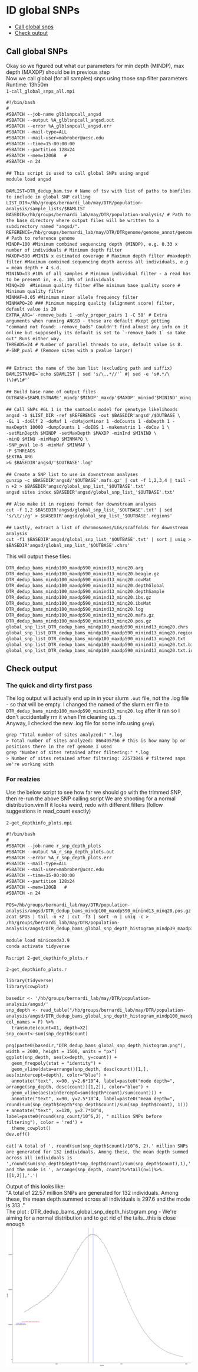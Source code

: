 # ID global SNPs

- [Call global snps](#call-global-snps)
- [Check output](#Check-output)

## Call global SNPs
Okay so we figured out what our parameters for min depth (MINDP), max depth (MAXDP) should be in previous step\
Now we call global (for all samples) snps using those snp filter parameters \
Runtime: 13h50m \
`1-call_global_snps_all.mpi`

	#!/bin/bash
	#
	#SBATCH --job-name glblsnpcall_angsd
	#SBATCH --output %A_glblsnpcall_angsd.out
	#SBATCH --error %A_glblsnpcall_angsd.err
	#SBATCH --mail-type=ALL
	#SBATCH --mail-user=mabrober@ucsc.edu
	#SBATCH --time=15-00:00:00
	#SBATCH --partition 128x24
	#SBATCH --mem=120GB   #
	#SBATCH -n 24

	## This script is used to call global SNPs using angsd
	module load angsd

	BAMLIST=DTR_dedup_bam.tsv # Name of tsv with list of paths to bamfiles to include in global SNP calling 
	LIST_DIR=/hb/groups/bernardi_lab/may/DTR/population-analysis/sample_lists/$BAMLIST
	BASEDIR=/hb/groups/bernardi_lab/may/DTR/population-analysis/ # Path to the base directory where output files will be written to a subdirectory named "angsd/".
	REFERENCE=/hb/groups/bernardi_lab/may/DTR/DTRgenome/genome_annot/genome/kuro_filt_s500.fasta # Path to reference genome
	MINDP=100 #Minimum combined sequencing depth (MINDP), e.g. 0.33 x number of individuals # Minimum depth filter
	MAXDP=590 #MININ x estimated coverage # Maximum depth filter #maxdepth filter #Maximum combined sequencing depth across all individuals, e.g = mean depth + 4 s.d.
	MININD=13 #10% of all samples # Minimum individual filter - a read has to be present in, e.g. 10% of individuals
	MINQ=20  #Minimum quality filter #The minimum base quality score # Minimum quality filter
	MINMAF=0.05 #Minimum minor allele frequency filter
	MINMAPQ=20 ### Minimum mapping quality (alignment score) filter, default value is 20
	EXTRA_ARG='-remove_bads 1 -only_proper_pairs 1 -C 50' # Extra arguments when running ANGSD - these are default #kept getting "command not found: -remove_bads" Couldn't find almost any info on it online but supposedly its default is set to `-remove_bads 1` so take out" Runs either way. 
	THREADS=24 # Number of parallel threads to use, default value is 8.
	#-SNP_pval # (Remove sites with a pvalue larger)


	## Extract the name of the bam list (excluding path and suffix)
	BAMLISTNAME=`echo $BAMLIST | sed 's/\..*//'` #| sed -e 's#.*/\(\)#\1#'`

	## Build base name of output files
	OUTBASE=$BAMLISTNAME'_mindp'$MINDP'_maxdp'$MAXDP'_minind'$MININD'_minq'$MINQ

	## Call SNPs #GL 1 is the samtools model for genotype likelihoods
	angsd -b $LIST_DIR -ref $REFERENCE -out $BASEDIR'angsd'/$OUTBASE \
	-GL 1 -doGlf 2 -doMaf 1 -doMajorMinor 1 -doCounts 1 -doDepth 1 -maxDepth 10000 -dumpCounts 1 -doIBS 1 -makematrix 1 -doCov 1 \
	-setMinDepth $MINDP -setMaxDepth $MAXDP -minInd $MININD \
	-minQ $MINQ -minMapQ $MINMAPQ \
	-SNP_pval 1e-6 -minMaf $MINMAF \
	-P $THREADS
	$EXTRA_ARG
	>& $BASEDIR'angsd/'$OUTBASE'.log'

	## Create a SNP list to use in downstream analyses
	gunzip -c $BASEDIR'angsd/'$OUTBASE'.mafs.gz' | cut -f 1,2,3,4 | tail -n +2 > $BASEDIR'angsd/global_snp_list_'$OUTBASE'.txt'
	angsd sites index $BASEDIR'angsd/global_snp_list_'$OUTBASE'.txt'

	## Also make it in regions format for downstream analyses
	cut -f 1,2 $BASEDIR'angsd/global_snp_list_'$OUTBASE'.txt' | sed 's/\t/:/g' > $BASEDIR'angsd/global_snp_list_'$OUTBASE'.regions'

	## Lastly, extract a list of chromosomes/LGs/scaffolds for downstream analysis
	cut -f1 $BASEDIR'angsd/global_snp_list_'$OUTBASE'.txt' | sort | uniq > $BASEDIR'angsd/global_snp_list_'$OUTBASE'.chrs'

This will output these files:

	DTR_dedup_bams_mindp100_maxdp590_minind13_minq20.arg
	DTR_dedup_bams_mindp100_maxdp590_minind13_minq20.beagle.gz
	DTR_dedup_bams_mindp100_maxdp590_minind13_minq20.covMat
	DTR_dedup_bams_mindp100_maxdp590_minind13_minq20.depthGlobal
	DTR_dedup_bams_mindp100_maxdp590_minind13_minq20.depthSample
	DTR_dedup_bams_mindp100_maxdp590_minind13_minq20.ibs.gz
	DTR_dedup_bams_mindp100_maxdp590_minind13_minq20.ibsMat
	DTR_dedup_bams_mindp100_maxdp590_minind13_minq20.log
	DTR_dedup_bams_mindp100_maxdp590_minind13_minq20.mafs.gz
	DTR_dedup_bams_mindp100_maxdp590_minind13_minq20.pos.gz
	global_snp_list_DTR_dedup_bams_mindp100_maxdp590_minind13_minq20.chrs
	global_snp_list_DTR_dedup_bams_mindp100_maxdp590_minind13_minq20.regions
	global_snp_list_DTR_dedup_bams_mindp100_maxdp590_minind13_minq20.txt
	global_snp_list_DTR_dedup_bams_mindp100_maxdp590_minind13_minq20.txt.bin
	global_snp_list_DTR_dedup_bams_mindp100_maxdp590_minind13_minq20.txt.idx

## Check output
### The quick and dirty first pass
The log output will actually end up in in your slurm `.out` file, not the .log file - so that will be empty. I changed the named of the slurm.err file to `DTR_dedup_bams_mindp100_maxdp590_minind13_minq20.log` after it ran so I don't accidentally rm it when I'm cleaning up. :) \
Anyway, I checked the new .log file for some info using `grep`\

	grep "Total number of sites analyzed:" *.log 
	> Total number of sites analyzed: 866405756 # this is how many bp or positions there in the ref genome I used
	grep "Number of sites retained after filtering:" *.log
	> Number of sites retained after filtering: 22573846 # filtered snps we're working with
### For realzies	
Use the below script to see how far we should go with the trimmed SNP, then re-run the above SNP calling script
We are shooting for a normal distribution.vim If it looks weird, redo with different filters (follow suggestions in read_count exactly)

`2-get_depthinfo_plots.mpi`

	#!/bin/bash
	#
	#SBATCH --job-name r_snp_depth_plots
	#SBATCH --output %A_r_snp_depth_plots.out
	#SBATCH --error %A_r_snp_depth_plots.err
	#SBATCH --mail-type=ALL
	#SBATCH --mail-user=mabrober@ucsc.edu
	#SBATCH --time=15-00:00:00
	#SBATCH --partition 128x24
	#SBATCH --mem=120GB   #
	#SBATCH -n 24

	POS=/hb/groups/bernardi_lab/may/DTR/population-analysis/angsd/DTR_dedup_bams_mindp100_maxdp590_minind13_minq20.pos.gz
	zcat $POS | tail -n +2 | cut -f3 | sort -n | uniq -c > /hb/groups/bernardi_lab/may/DTR/population-analysis/angsd/DTR_dedup_bams_global_snp_depth_histogram_mindp39_maxdp350_minind21_minq20.txt

	module load miniconda3.9
	conda activate tidyverse

	Rscript 2-get_depthinfo_plots.r
	
`2-get_depthinfo_plots.r`

	library(tidyverse)
	library(cowplot)

	basedir <- '/hb/groups/bernardi_lab/may/DTR/population-analysis/angsd/'
	snp_depth <- read_table("/hb/groups/bernardi_lab/may/DTR/population-analysis/angsd/DTR_dedup_bams_global_snp_depth_histogram_mindp100_maxdp590_minind13_minq20.txt", col_names = F) %>%
	  transmute(count=X1, depth=X2)
	snp_count<-sum(snp_depth$count)

	png(paste0(basedir,"DTR_dedup_bams_global_snp_depth_histogram.png"),  width = 2000, height = 1500, units = "px")
	ggplot(snp_depth, aes(x=depth, y=count)) +
	  geom_freqpoly(stat = "identity") +
	  geom_vline(data=arrange(snp_depth, desc(count))[1,], aes(xintercept=depth), color="blue") +
	  annotate("text", x=90, y=2.6*10^4, label=paste0("mode depth=", arrange(snp_depth, desc(count))[1,2]), color="blue") +
	  geom_vline(aes(xintercept=sum(depth*count)/sum(count))) +
	  annotate("text", x=90, y=2.5*10^4, label=paste0("mean depth=", round(sum(snp_depth$depth*snp_depth$count)/sum(snp_depth$count), 1))) + annotate("text", x=120, y=2.7*10^4, label=paste0(round(snp_count/10^6,2), " million SNPs before filtering"), color = 'red') +
	  theme_cowplot()
	dev.off()

	cat('A total of ', round(sum(snp_depth$count)/10^6, 2),' million SNPs are generated for 132 individuals. Among these, the mean depth summed across all individuals is ',round(sum(snp_depth$depth*snp_depth$count)/sum(snp_depth$count),1),' and the mode is ', arrange(snp_depth, count)%>%tail(n=1)%>%.[[1,2]],'.')

Output of this looks like:\
"A total of  22.57  million SNPs are generated for 132 individuals. Among these, the mean depth summed across all individuals is  297.6  and the mode is  313 ."\
The plot : DTR_dedup_bams_global_snp_depth_histogram.png - We're aiming for a normal distribution and to get rid of the tails...this is close enough 
![Alt text](https://github.com/mayroberts/lcwgs-population-analysis-minus-the-cursing/blob/0666875c173c2404b4b27f9624f7f644b6f34d76/DTR_dedup_bams_global_snp_depth_histogram.png)


